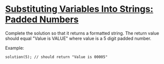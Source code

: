 # [Substituting Variables Into Strings: Padded Numbers](https://www.codewars.com/kata/substituting-variables-into-strings-padded-numbers "https://www.codewars.com/kata/51c89385ee245d7ddf000001")

Complete the solution so that it returns a formatted string. The return value should equal "Value is VALUE" where value is a 5 digit padded
number.

Example:

```
solution(5); // should return "Value is 00005"
```